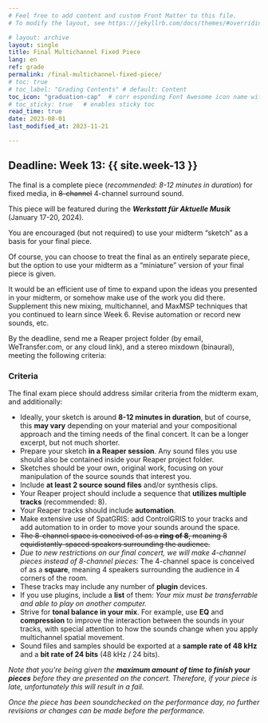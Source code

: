 ```yaml
---
# Feel free to add content and custom Front Matter to this file.
# To modify the layout, see https://jekyllrb.com/docs/themes/#overriding-theme-defaults

# layout: archive   
layout: single   
title: Final Multichannel Fixed Piece     
lang: en   
ref: grade  
permalink: /final-multichannel-fixed-piece/   
# toc: true  
# toc_label: "Grading Contents" # default: Content
toc_icon: "graduation-cap"  # corr esponding Font Awesome icon name without the "fa" prefix
# toc_sticky: true   # enables sticky toc  
read_time: true  
date: 2023-08-01  
last_modified_at: 2023-11-21    

---
```


## Deadline: Week 13: {{ site.week-13 }}  

The final is a complete piece (_recommended: 8-12 minutes in duration_) for fixed media, in <strike>8-channel</strike> 4-channel surround sound. 

This piece will be featured during the _**Werkstatt für Aktuelle Musik**_ (January 17-20, 2024).  

You are encouraged (but not required) to use your midterm “sketch” as a basis for your final piece.  

Of course, you can choose to treat the final as an entirely separate piece, but the option to use your midterm as a “miniature” version of your final piece is given.   

It would be an efficient use of time to expand upon the ideas you presented in your midterm, or somehow make use of the work you did there. Supplement this new mixing, multichannel, and MaxMSP techniques that you continued to learn since Week 6. Revise automation or record new sounds, etc.  

By the deadline, send me a Reaper project folder (by email, WeTransfer.com, or any cloud link), and a stereo mixdown (binaural), meeting the following criteria:  

### Criteria   

The final exam piece should address similar criteria from the midterm exam, and additionally:   

* Ideally, your sketch is around **8-12 minutes in duration**, but of course, this **may vary** depending on your material and your compositional approach and the timing needs of the final concert. It can be a longer excerpt, but not much shorter.  
* Prepare your sketch **in a Reaper session**. Any sound files you use should also be contained inside your Reaper project folder.  
* Sketches should be your own, original work, focusing on your manipulation of the source sounds that interest you.  
* Include **at least 2 source sound files** and/or synthesis clips.  
* Your Reaper project should include a sequence that **utilizes multiple tracks** (recommended: 8).  
* Your Reaper tracks should include **automation**.  
* Make extensive use of SpatGRIS: add ControlGRIS to your tracks and add automation to in order to move your sounds around the space.  
* <strike>The 8-channel space is conceived of as a **ring of 8**, meaning 8 equidistantly-spaced speakers surrounding the audience.</strike>   
* _Due to new restrictions on our final concert, we will make 4-channel pieces instead of 8-channel pieces:_ The 4-channel space is conceived of as a **square**, meaning 4 speakers surrounding the audience in 4 corners of the room.   
* These tracks may include any number of **plugin** devices.  
* If you use plugins, include a **list** of them: _Your mix must be transferrable and able to play on another computer._  
* Strive for **tonal balance in your mix**. For example, use **EQ** and **compression** to improve the interaction between the sounds in your tracks, with special attention to how the sounds change when you apply multichannel spatial movement.   
* Sound files and samples should be exported at a **sample rate of 48 kHz** and a **bit rate of 24 bits** (48 kHz / 24 bits).   

_Note that you're being given the **maximum amount of time to finish your pieces** before they are presented on the concert. Therefore, if your piece is late, unfortunately this will result in a fail._   

_Once the piece has been soundchecked on the performance day, no further revisions or changes can be made before the performance._  

